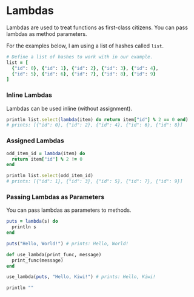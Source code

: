 # Lambdas

Lambdas are used to treat functions as first-class citizens. You can pass lambdas as method parameters.

For the examples below, I am using a list of hashes called `list`.

```ruby
# Define a list of hashes to work with in our example.
list = [
  {"id": 0}, {"id": 1}, {"id": 2}, {"id": 3}, {"id": 4},
  {"id": 5}, {"id": 6}, {"id": 7}, {"id": 8}, {"id": 9}
]
```

### Inline Lambdas

Lambdas can be used inline (without assignment).

```ruby
println list.select(lambda(item) do return item["id"] % 2 == 0 end)
# prints: [{"id": 0}, {"id": 2}, {"id": 4}, {"id": 6}, {"id": 8}]
```

### Assigned Lambdas

```ruby
odd_item_id = lambda(item) do
  return item["id"] % 2 != 0
end

println list.select(odd_item_id)
# prints: [{"id": 1}, {"id": 3}, {"id": 5}, {"id": 7}, {"id": 9}]
```

### Passing Lambdas as Parameters

You can pass lambdas as parameters to methods.

```ruby
puts = lambda(s) do
  println s
end

puts("Hello, World!") # prints: Hello, World!

def use_lambda(print_func, message)
  print_func(message)
end

use_lambda(puts, "Hello, Kiwi!") # prints: Hello, Kiwi!

println ""
```
